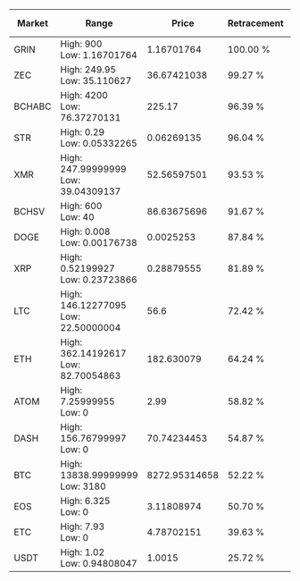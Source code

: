 | Market | Range | Price| Retracement | Doubles to 50% |
| --- | --- | --- | --- | --- |
| GRIN | High: 900<br />Low: 1.16701764 | 1.16701764 | 100.00 % | 386.10 |
| ZEC | High: 249.95<br />Low: 35.110627 | 36.67421038 | 99.27 % | 3.89 |
| BCHABC | High: 4200<br />Low: 76.37270131 | 225.17 | 96.39 % | 9.50 |
| STR | High: 0.29<br />Low: 0.05332265 | 0.06269135 | 96.04 % | 2.74 |
| XMR | High: 247.99999999<br />Low: 39.04309137 | 52.56597501 | 93.53 % | 2.73 |
| BCHSV | High: 600<br />Low: 40 | 86.63675696 | 91.67 % | 3.69 |
| DOGE | High: 0.008<br />Low: 0.00176738 | 0.0025253 | 87.84 % | 1.93 |
| XRP | High: 0.52199927<br />Low: 0.23723866 | 0.28879555 | 81.89 % | 1.31 |
| LTC | High: 146.12277095<br />Low: 22.50000004 | 56.6 | 72.42 % | 1.49 |
| ETH | High: 362.14192617<br />Low: 82.70054863 | 182.630079 | 64.24 % | 1.22 |
| ATOM | High: 7.25999955<br />Low: 0 | 2.99 | 58.82 % | 1.21 |
| DASH | High: 156.76799997<br />Low: 0 | 70.74234453 | 54.87 % | 1.11 |
| BTC | High: 13838.99999999<br />Low: 3180 | 8272.95314658 | 52.22 % | 1.03 |
| EOS | High: 6.325<br />Low: 0 | 3.11808974 | 50.70 % | 1.01 |
| ETC | High: 7.93<br />Low: 0 | 4.78702151 | 39.63 % | 0.00 |
| USDT | High: 1.02<br />Low: 0.94808047 | 1.0015 | 25.72 % | 0.00 |
